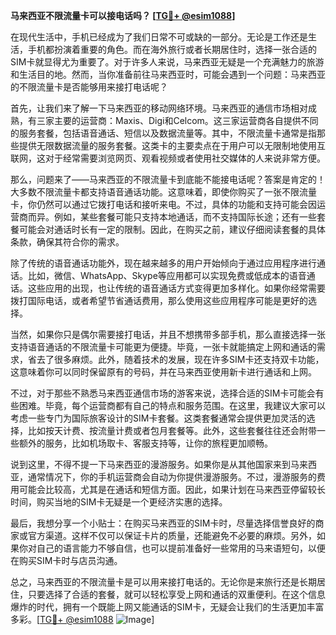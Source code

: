 **马来西亚不限流量卡可以接电话吗？ [[TG💪+ @esim1088](https://t.me/s/esim1088)]**

在现代生活中，手机已经成为了我们日常不可或缺的一部分。无论是工作还是生活，手机都扮演着重要的角色。而在海外旅行或者长期居住时，选择一张合适的SIM卡就显得尤为重要了。对于许多人来说，马来西亚无疑是一个充满魅力的旅游和生活目的地。然而，当你准备前往马来西亚时，可能会遇到一个问题：马来西亚的不限流量卡是否能够用来接打电话呢？

首先，让我们来了解一下马来西亚的移动网络环境。马来西亚的通信市场相对成熟，有三家主要的运营商：Maxis、Digi和Celcom。这三家运营商各自提供不同的服务套餐，包括语音通话、短信以及数据流量等。其中，不限流量卡通常是指那些提供无限数据流量的服务套餐。这类卡的主要卖点在于用户可以无限制地使用互联网，这对于经常需要浏览网页、观看视频或者使用社交媒体的人来说非常方便。

那么，问题来了——马来西亚的不限流量卡到底能不能接电话呢？答案是肯定的！大多数不限流量卡都支持语音通话功能。这意味着，即使你购买了一张不限流量卡，你仍然可以通过它拨打电话和接听来电。不过，具体的功能和支持可能会因运营商而异。例如，某些套餐可能只支持本地通话，而不支持国际长途；还有一些套餐可能会对通话时长有一定的限制。因此，在购买之前，建议仔细阅读套餐的具体条款，确保其符合你的需求。

除了传统的语音通话功能外，现在越来越多的用户开始倾向于通过应用程序进行通话。比如，微信、WhatsApp、Skype等应用都可以实现免费或低成本的语音通话。这些应用的出现，也让传统的语音通话方式变得更加多样化。如果你经常需要拨打国际电话，或者希望节省通话费用，那么使用这些应用程序可能是更好的选择。

当然，如果你只是偶尔需要接打电话，并且不想携带多部手机，那么直接选择一张支持语音通话的不限流量卡可能更为便捷。毕竟，一张卡就能搞定上网和通话的需求，省去了很多麻烦。此外，随着技术的发展，现在许多SIM卡还支持双卡功能，这意味着你可以同时保留原有的号码，并在马来西亚使用新卡进行通话和上网。

不过，对于那些不熟悉马来西亚通信市场的游客来说，选择合适的SIM卡可能会有些困难。毕竟，每个运营商都有自己的特点和服务范围。在这里，我建议大家可以考虑一些专门为国际旅客设计的SIM卡套餐。这类套餐通常会提供更加灵活的选择，比如按天计费、按流量计费或者包月套餐等。此外，这些套餐往往还会附带一些额外的服务，比如机场取卡、客服支持等，让你的旅程更加顺畅。

说到这里，不得不提一下马来西亚的漫游服务。如果你是从其他国家来到马来西亚，通常情况下，你的手机运营商会自动为你提供漫游服务。不过，漫游服务的费用可能会比较高，尤其是在通话和短信方面。因此，如果计划在马来西亚停留较长时间，购买当地的SIM卡无疑是一个更经济实惠的选择。

最后，我想分享一个小贴士：在购买马来西亚的SIM卡时，尽量选择信誉良好的商家或官方渠道。这样不仅可以保证卡片的质量，还能避免不必要的麻烦。另外，如果你对自己的语言能力不够自信，也可以提前准备好一些常用的马来语短句，以便在购买SIM卡时与店员沟通。

总之，马来西亚的不限流量卡是可以用来接打电话的。无论你是来旅行还是长期居住，只要选择了合适的套餐，就可以轻松享受上网和通话的双重便利。在这个信息爆炸的时代，拥有一个既能上网又能通话的SIM卡，无疑会让我们的生活更加丰富多彩。[[TG💪+ @esim1088](https://t.me/s/esim1088) ![Image](https://i.postimg.cc/4NQfJmqS/Snipaste-2025-05-13-00-14-12.png)]